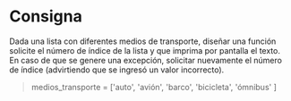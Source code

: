 # Consigna

Dada una lista con diferentes medios de transporte, diseñar una
función solicite el número de índice de la lista y que imprima por
pantalla el texto. En caso de que se genere una excepción, solicitar
nuevamente el número de índice (advirtiendo que se ingresó un valor
incorrecto).

> medios_transporte = ['auto', 'avión', 'barco', 'bicicleta', 'ómnibus' ]